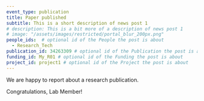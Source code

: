```yaml
---
event_type: publication
title: Paper published
subtitle: This is a short description of news post 1
# description: This is a bit more of a description of news post 1
# image: "/assets/images/restricted/portal_blur_200px.png"
people_ids:  # optional id of the People the post is about
  - Research_Tech
publication_id: 34263309 # optional id of the Publication the post is about
funding_id: My_R01 # optional id of the Funding the post is about
project_id: project1 # optional id of the Project the post is about
---
```


We are happy to report about a research publication.

Congratulations, Lab Member!

